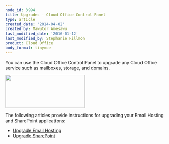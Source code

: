 ```yaml
---
node_id: 3994
title: Upgrades - Cloud Office Control Panel
type: article
created_date: '2014-04-02'
created_by: Mawutor Amesawu
last_modified_date: '2016-01-12'
last_modified_by: Stephanie Fillmon
product: Cloud Office
body_format: tinymce
---
```


You can use the Cloud Office Control Panel to upgrade any Cloud Office
service such as mailboxes, storage, and domains.

<img src="https://8026b2e3760e2433679c-fffceaebb8c6ee053c935e8915a3fbe7.ssl.cf2.rackcdn.com/field/image/SnapCrab_NoName_2014-3-26_13-14-52_No-00.png" width="250" height="104" />

The following articles provide instructions for upgrading your Email
Hosting and SharePoint applications:

-   [Upgrade Email
    Hosting](/how-to/upgrade-email-hosting-cloud-office-control-panel)
-   [Upgrade
    SharePoint](/how-to/upgrade-sharepoint-site-storage-cloud-office-control-panel)


